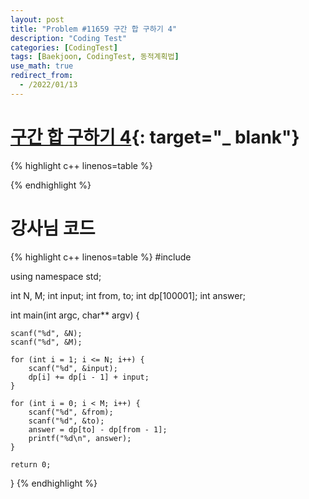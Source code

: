 ```yaml
---
layout: post
title: "Problem #11659 구간 합 구하기 4"
description: "Coding Test"
categories: [CodingTest]
tags: [Baekjoon, CodingTest, 동적계획법]
use_math: true
redirect_from:
  - /2022/01/13
---
```


# [구간 합 구하기 4](https://www.acmicpc.net/problem/11659){: target="_ blank"}

{% highlight c++ linenos=table %} 

{% endhighlight %}


# 강사님 코드

{% highlight c++ linenos=table %} 
#include <iostream>

using namespace std;

int N, M;
int input;
int from, to;
int dp[100001];
int answer;

int main(int argc, char** argv) {

    scanf("%d", &N);
    scanf("%d", &M);

    for (int i = 1; i <= N; i++) {
        scanf("%d", &input);
        dp[i] += dp[i - 1] + input;
    }

    for (int i = 0; i < M; i++) {
        scanf("%d", &from);
        scanf("%d", &to);
        answer = dp[to] - dp[from - 1];
        printf("%d\n", answer);
    }

    return 0;
}
{% endhighlight %}
